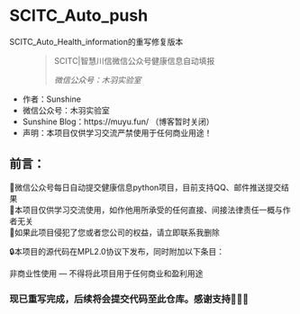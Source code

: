 # SCITC_Auto_push
SCITC_Auto_Health_information的重写修复版本

<!-- wp:pullquote -->
<figure class="wp-block-pullquote"><blockquote><p>SCITC|智慧川信微信公众号健康信息自动填报</p><cite>微信公众号：木羽实验室</cite></blockquote></figure>
<!-- /wp:pullquote -->

<!-- wp:list -->
<ul><li>作者：Sunshine</li><li>微信公众号：木羽实验室</li><li>Sunshine Blog：https://muyu.fun/ （博客暂时关闭）</li><li>声明：本项目仅供学习交流严禁使用于任何商业用途！</li>
</ul>

<!-- /wp:list -->

<!-- wp:heading -->
<h2>前言：</h2>
<!-- /wp:heading -->

<!-- wp:paragraph -->
<p id="block-bb73bd83-d728-426c-8c76-95e0b4bf1bc2">🙂微信公众号每日自动提交健康信息python项目，目前支持QQ、邮件推送提交结果 <br>🙂本项目仅供学习交流使用，如作他用所承受的任何直接、间接法律责任一概与作者无关 <br>🙂如果此项目侵犯了您或者您公司的权益，请立即联系我删除</p>
<p>🔒本项目的源代码在MPL2.0协议下发布，同时附加以下条目：<p>
<p>非商业性使用 — 不得将此项目用于任何商业和盈利用途<p>
<!-- /wp:paragraph -->
<h3>现已重写完成，后续将会提交代码至此仓库。感谢支持💖💖💖</h3>
